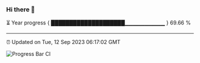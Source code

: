 ### Hi there 👋

⏳ Year progress { ████████████████████▁▁▁▁▁▁▁▁▁▁ } 69.66 %

---

⏰ Updated on Tue, 12 Sep 2023 06:17:02 GMT

![Progress Bar CI](https://github.com/liununu/liununu/workflows/Progress%20Bar%20CI/badge.svg)
